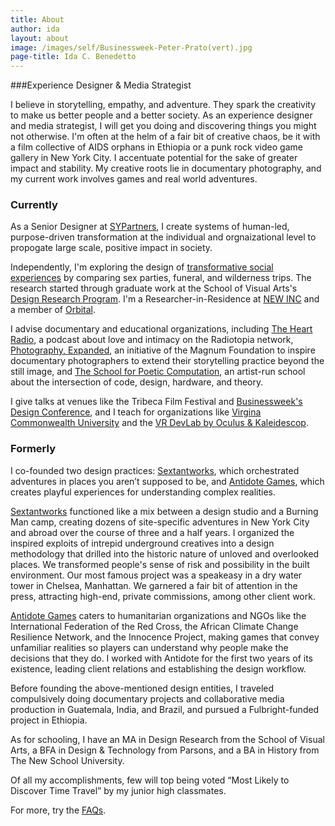 ```yaml
---
title: About
author: ida
layout: about
image: /images/self/Businessweek-Peter-Prato(vert).jpg
page-title: Ida C. Benedetto
---
```


###Experience Designer & Media Strategist

I believe in storytelling, empathy, and adventure. They spark the creativity to make us better people and a better society. As an experience designer and media strategist, I will get you doing and discovering things you might not otherwise. I'm often at the helm of a fair bit of creative chaos, be it with a film collective of AIDS orphans in Ethiopia or a punk rock video game gallery in New York City. I accentuate potential for the sake of greater impact and stability. My creative roots lie in documentary photography, and my current work involves games and real world adventures. 

<h3 class="subheader">Currently</h3>

As a Senior Designer at <a href="https://www.sypartners.com/" target="_blank">SYPartners</a>, I create systems of human-led, purpose-driven transformation at the individual and orgnaizational level to propogate large scale, positive impact in society.   

Independently, I'm exploring the design of [transformative social experiences](/2016/04/sex-death-survival/) by comparing sex parties, funeral, and wilderness trips. The research started through graduate work at the School of Visual Arts's <a href="http://designresearch.sva.edu/program/" target="_blank">Design Research Program</a>. I'm a Researcher-in-Residence at <a href="http://www.newinc.org/"  target="_blank">NEW INC</a> and a member of <a href="http://orbital.nyc/"  target="_blank">Orbital</a>.

I advise documentary and educational organizations, including <a href="http://theheartradio.org/" target="_blank">The Heart Radio</a>, a podcast about love and intimacy on the Radiotopia network, <a href="http://magnumfoundation.org/photoex/" target="_blank">Photography, Expanded</a>, an initiative of the Magnum Foundation to inspire documentary photographers to extend their storytelling practice beyond the still image, and <a title="School For Poetic Computation" href="http://sfpc.io/" target="_blank">The School for Poetic Computation</a>, an artist-run school about the intersection of code, design, hardware, and theory.   

I give talks at venues like the Tribeca Film Festival and [Businessweek's Design Conference](http://www.bloomberg.com/news/videos/2016-06-02/bloomberg-businessweek-design-2016-ida-benedetto), and I teach for organizations like [Virgina Commonwealth University](https://github.com/idamantium/ExperienceDesign) and the [VR DevLab by Oculus & Kaleidescop](http://kaleidovr.com/2016devlab).  

<h3 class="subheader">Formerly</h3>

I co­-founded two design practices: [Sextantworks](http://sextantworks.com/), which orchestrated adventures in places you aren’t supposed to be, and [Antidote Games](http://playistheantidote.com/), which creates playful experiences for understanding complex realities. 

[Sextantworks](http://sextantworks.com/) functioned like a mix between a design studio and a Burning Man camp, creating dozens of site-specific adventures in New York City and abroad over the course of three and a half years. I organized the inspired exploits of intrepid underground creatives into a design methodology that drilled into the historic nature of unloved and overlooked places. We transformed people's sense of risk and possibility in the built environment. Our most famous project was a speakeasy in a dry water tower in Chelsea, Manhattan. We garnered a fair bit of attention in the press, attracting high-end, private commissions, among other client work.  

[Antidote Games](http://playistheantidote.com/) caters to humanitarian organizations and NGOs like the International Federation of the Red Cross, the African Climate Change Resilience Network, and the Innocence Project, making games that convey unfamiliar realities so players can understand why people make the decisions that they do. I worked with Antidote for the first two years of its existence, leading client relations and establishing the design workflow.  

Before founding the above-mentioned design entities, I traveled compulsively doing documentary projects and collaborative media production in Guatemala, India, and Brazil, and pursued a Fulbright-funded project in Ethiopia. 

As for schooling, I have an MA in Design Research from the School of Visual Arts, a BFA in Design & Technology from Parsons, and a BA in History from The New School University.

Of all my accomplishments, few will top being voted &#8220;Most Likely to Discover Time Travel&#8221; by my junior high classmates.

For more, try the [FAQs](/faq.html).
